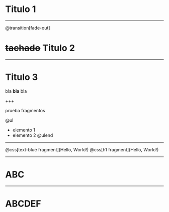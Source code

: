 # Titulo 1

---

@transition[fade-out]

# ~~tachado~~ Titulo 2

---

# Titulo 3

bla **bla** bla

+++

prueba fragmentos

@ul
- elemento 1
- elemento 2
@ulend

---

@css[text-blue fragment](Hello, World!)
@css[h1 fragment](Hello, World!)


---

# ABC

---

# ABCDEF
